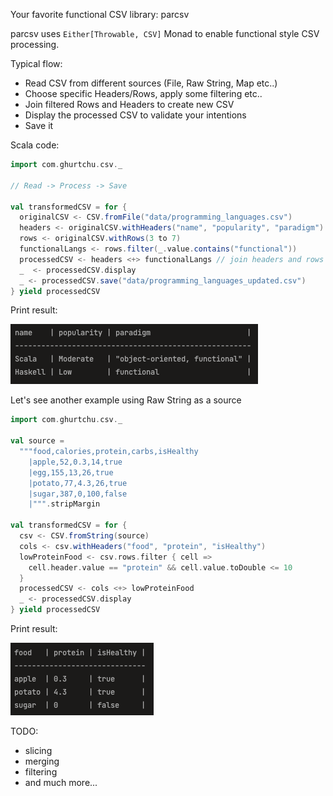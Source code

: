 Your favorite functional CSV library: parcsv

parcsv uses `Either[Throwable, CSV]` Monad to enable functional style CSV processing.

Typical flow:
 - Read CSV from different sources (File, Raw String, Map etc..)
 - Choose specific Headers/Rows, apply some filtering etc..
 - Join filtered Rows and Headers to create new CSV
 - Display the processed CSV to validate your intentions
 - Save it

Scala code:

```scala
import com.ghurtchu.csv._

// Read -> Process -> Save

val transformedCSV = for {
  originalCSV <- CSV.fromFile("data/programming_languages.csv")
  headers <- originalCSV.withHeaders("name", "popularity", "paradigm")
  rows <- originalCSV.withRows(3 to 7)
  functionalLangs <- rows.filter(_.value.contains("functional"))
  processedCSV <- headers <+> functionalLangs // join headers and rows to get new CSV
  _  <- processedCSV.display
  _ <- processedCSV.save("data/programming_languages_updated.csv")
} yield processedCSV
```


Print result:

![My Image](screenshot.png)

Let's see another example using Raw String as a source

```scala
import com.ghurtchu.csv._

val source =
  """food,calories,protein,carbs,isHealthy
    |apple,52,0.3,14,true
    |egg,155,13,26,true
    |potato,77,4.3,26,true
    |sugar,387,0,100,false
    |""".stripMargin

val transformedCSV = for {
  csv <- CSV.fromString(source)
  cols <- csv.withHeaders("food", "protein", "isHealthy")
  lowProteinFood <- csv.rows.filter { cell =>
    cell.header.value == "protein" && cell.value.toDouble <= 10
  }
  processedCSV <- cols <+> lowProteinFood
  _ <- processedCSV.display
} yield processedCSV
```

Print result:

![My Image](screenshot_food.png)

TODO:
 - slicing
 - merging
 - filtering
 - and much more...
